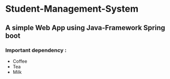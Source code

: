 # Student-Management-System

## A simple Web App using Java-Framework Spring boot 

### Important dependency :


<ul>
  <li>Coffee</li>
  <li>Tea</li>
  <li>Milk</li>
</ul>
